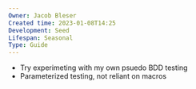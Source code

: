 ```yaml
---
Owner: Jacob Bleser
Created time: 2023-01-08T14:25
Development: Seed
Lifespan: Seasonal
Type: Guide
---
```

- Try experimeting with my own psuedo BDD testing
- Parameterized testing, not reliant on macros